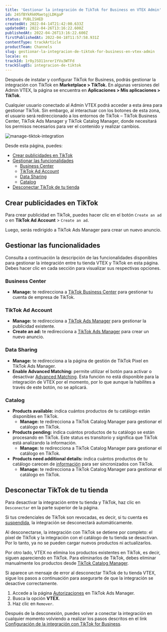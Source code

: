 ```yaml
---
title: 'Gestionar la integración de TikTok for Business en VTEX Admin'
id: 24SfBYkRkKMaetgjLDKgaP
status: PUBLISHED
createdAt: 2022-04-14T21:42:00.633Z
updatedAt: 2022-04-26T13:16:22.600Z
publishedAt: 2022-04-26T13:16:22.600Z
firstPublishedAt: 2022-04-18T11:57:58.931Z
contentType: trackArticle
productTeam: Channels
slug: gestionar-la-integracion-de-tiktok-for-business-en-vtex-admin
locale: es
trackId: 1r0yJSO11nrer1YVu3WTFd
trackSlugES: integracion-de-tiktok
---
```



Después de instalar y configurar TikTok for Business, podrás gestionar la integración con TikTok en **Marketplace > TikTok.** En algunas versiones del Admin VTEX, la página se encuentra en **Aplicaciones > Mis aplicaciones > TikTok**.

Cualquier usuario conectado al Admin VTEX podrá acceder a esta área para gestionar TikTok. Sin embargo, al interactuar con los botones de esta zona, el usuario será redireccionado a los entornos de TikTok – TikTok Business Center, TikTok Ads Manager y TikTok Catalog Manager, donde necesitará los permisos necesarios para ver el contenido y realizar cambios.

![manage-tiktok-integration](//images.ctfassets.net/alneenqid6w5/6E7w4iV9rZX57u2AlG610O/0467f2bd0f4885991ec571a38218a2fb/image1.png)

Desde esta página, puedes:

- [Crear publicidades en TikTok](#crear-publicidades-en-tiktok)
- [Gestionar las funcionalidades](#gestionar-las-funcionalidades)
    - [Business Center](#business-center)
    - [TikTok Ad Account](#tiktok-ad-account)
    - [Data Sharing](#data-sharing)
    - [Catalog](#catalog)
- [Desconectar TikTok de tu tienda](#desconectar-tiktok-de-tu-tienda)

## Crear publicidades en TikTok

Para crear publicidad en TikTok, puedes hacer clic en el botón `Create an ad` o en **TikTok Ad Account** > `Create an ad`.

Luego, serás redirigido a TikTok Ads Manager para crear un nuevo anuncio.

## Gestionar las funcionalidades

Consulta a continuación la descripción de las funcionalidades disponibles para gestionar la integración entre tu tienda VTEX y TikTok en esta página. Debes hacer clic en cada sección para visualizar sus respectivas opciones.

### Business Center

* **Manage:** te redirecciona a [TikTok Business Center](https://ads.tiktok.com/help/article?aid=12786) para gestionar tu cuenta de empresa de TikTok.

### TikTok Ad Account

* **Manage:** te redirecciona a [TikTok Ads Manager](https://ads.tiktok.com/help/article?aid=10178) para gestionar la publicidad existente.
* **Create an ad:** te redirecciona a [TikTok Ads Manager](https://ads.tiktok.com/help/article?aid=10178) para crear un nuevo anuncio.

### Data Sharing

* **Manage:** te redirecciona a la página de gestión de TikTok Pixel en TikTok Ads Manager.
* **Enable Advanced Matching:** permite utilizar el botón <i class="fa-toggle-on"></i> para activar o desactivar [Advanced Matching](https://ads.tiktok.com/help/article?aid=10007891). Esta función no está disponible para la integración de VTEX por el momento, por lo que aunque la habilites a través de este botón, no se aplicará.

### Catalog

* **Products available:** indica cuántos productos de tu catálogo están disponibles en TikTok.
    * **Manage:** te redirecciona a TikTok Catalog Manager para gestionar el catálogo en TikTok.
* **Products pending:** indica cuántos productos de tu catálogo se están procesando en TikTok. Este status es transitorio y significa que TikTok está analizando la información.
    * **Manage:** te redirecciona a TikTok Catalog Manager para gestionar el catálogo en TikTok.
* **Products need additional details:** indica cuántos productos de tu catálogo carecen de [información](https://help.vtex.com/es/tracks/integracion-de-tiktok--1r0yJSO11nrer1YVu3WTFd/4AEUg7pEdX1beOaQhFf0wC#envio-de-datos-de-productos-a-tiktok) para ser sincronizados con TikTok.
    * **Manage:** te redirecciona a TikTok Catalog Manager para gestionar el catálogo en TikTok.

## Desconectar TikTok de tu tienda

Para desactivar la integración entre tu tienda y TikTok, haz clic en `Desconectar` en la parte superior de la página.

Si tus credenciales de TikTok son revocadas, es decir, si tu cuenta es [suspendida](https://ads.tiktok.com/help/article?aid=12170), la integración se desconectará automáticamente. 

Al desconectarse, la integración con TikTok se detiene por completo: el píxel de TikTok y la integración con el catálogo de tu tienda se desactivan. Por lo tanto, ya no se pueden cargar nuevos productos ni actualizarlos.

Por otro lado, VTEX no elimina los productos existentes en TikTok, es decir, siguen apareciendo en TikTok. Para eliminarlos de TikTok, debes eliminar manualmente los productos desde [TikTok Catalog Manager](https://ads.tiktok.com/help/article?aid=10001005).

<div class="alert alert-warning">
<p>Si aparece un mensaje de error al desconectar TikTok de tu tienda VTEX, sigue los pasos a continuación para asegurarte de que la integración se desactive correctamente.</p>
<ol><li>Accede a la página <a href="https://ads.tiktok.com/ac/page/authorizations">Autorizaciones</a> en TikTok Ads Manager.</li>
  <li>Busca la opción <strong>VTEX</strong>.</li>
  <li>Haz clic en <code>Remover</code>.</li></ol>
</div>

Después de la desconexión, puedes volver a conectar la integración en cualquier momento volviendo a realizar los pasos descritos en el link [Configuración de la integración con TikTok for Business](https://help.vtex.com/es/tracks/integracion-de-tiktok--1r0yJSO11nrer1YVu3WTFd/4AEUg7pEdX1beOaQhFf0wC).
